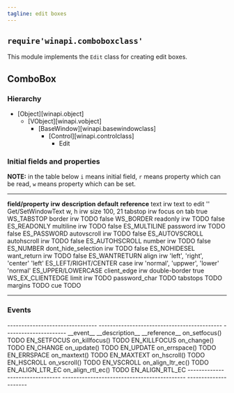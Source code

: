 ```yaml
---
tagline: edit boxes
---
```


## `require'winapi.comboboxclass'`

This module implements the `Edit` class for creating edit boxes.

## ComboBox

### Hierarchy

* [Object][winapi.object]
	* [VObject][winapi.vobject]
		* [BaseWindow][winapi.basewindowclass]
			* [Control][winapi.controlclass]
				* Edit

### Initial fields and properties

<div class=small>

__NOTE:__ in the table below `i` means initial field, `r` means property
which can be read, `w` means property which can be set.

----------------------- -------- ----------------------------------------- -------------- ---------------------
__field/property__		__irw__	__description__									__default__		__reference__
text							irw		text to edit										''					Get/SetWindowText
w, h							irw		size													100, 21
tabstop						irw		focus on tab										true				WS_TABSTOP
border						irw		TODO													false				WS_BORDER
readonly						irw		TODO													false				ES_READONLY
multiline					irw		TODO													false				ES_MULTILINE
password						irw		TODO													false				ES_PASSWORD
autovscroll					irw		TODO													false				ES_AUTOVSCROLL
autohscroll					irw		TODO													false				ES_AUTOHSCROLL
number						irw		TODO													false				ES_NUMBER
dont_hide_selection		irw		TODO													false				ES_NOHIDESEL
want_return					irw		TODO													false				ES_WANTRETURN
align							irw		'left', 'right', 'center'						'left'			ES_LEFT/RIGHT/CENTER
case							irw		'normal', 'uppwer', 'lower'					'normal'			ES_UPPER/LOWERCASE
client_edge					irw		double-border										true				WS_EX_CLIENTEDGE
limit							irw		TODO
password_char							TODO
tabstops									TODO
margins									TODO
cue										TODO
----------------------- -------- ----------------------------------------- -------------- ---------------------
</div>


### Events

<div class=small>
-------------------------------- -------------------------------------------- ----------------------
__event__								__description__										__reference__
on_setfocus()							TODO														EN_SETFOCUS
on_killfocus()							TODO														EN_KILLFOCUS
on_change()								TODO														EN_CHANGE
on_update()								TODO														EN_UPDATE
on_errspace()							TODO														EN_ERRSPACE
on_maxtext()							TODO														EN_MAXTEXT
on_hscroll()							TODO														EN_HSCROLL
on_vscroll()							TODO														EN_VSCROLL
on_align_ltr_ec()						TODO														EN_ALIGN_LTR_EC
on_align_rtl_ec()						TODO														EN_ALIGN_RTL_EC
--------------------------------	-------------------------------------------- ---------------------
</div>

